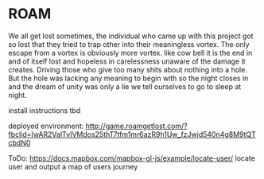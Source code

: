 # ROAM
We all get lost sometimes, the individual who came up with this project got so lost that they tried to trap other into their meaningless vortex. The only escape from a vortex is obviously more vortex. like cow bell it is the end in and of itself lost and hopeless in carelessness unaware of the damage it creates. Driving those who give too many shits about nothing into a hole. But the hole was lacking any meaning to begin with so the night closes in and the dream of unity was only a lie we tell ourselves to go to sleep at night. 

install instructions tbd 

deployed environment:
http://game.roamgetlost.com/?fbclid=IwAR2ValTvIVMdos25thT7tfm1mr6azR9h1Uw_fzJwjd540n4g8M9tQTcbdN0


ToDo: 
https://docs.mapbox.com/mapbox-gl-js/example/locate-user/   locate user and output a map of users journey 
